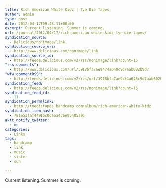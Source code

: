 ```yaml
---
title: Rich American White Kidz | Tye Die Tapes
author: admin
type: post
date: 2012-04-17T09:48:11+00:00
excerpt: Current listening. Summer is coming.
url: /journal/2012/04/17/rich-american-white-kidz-tye-die-tapes/
syndication_source:
  - Delicious/nonimage/link
syndication_source_uri:
  - http://www.delicious.com/nonimage/link
syndication_source_id:
  - http://feeds.delicious.com/v2/rss/nonimage/link?count=15
"rss:comments":
  - http://www.delicious.com/url/3918bfa7ae9474a648c9d7aab602b8d7
"wfw:commentRSS":
  - http://feeds.delicious.com/v2/rss/url/3918bfa7ae9474a648c9d7aab602b8d7
syndication_feed:
  - http://feeds.delicious.com/v2/rss/nonimage/link?count=15
syndication_feed_id:
  - 11
syndication_permalink:
  - http://tyedietapes.bandcamp.com/album/rich-american-white-kidz
syndication_item_hash:
  - 781e53faf44916c0daaa436e95485a96
aktt_notify_twitter:
  - no
categories:
  - Links
tags:
  - bandcamp
  - link
  - music
  - sister
  - sun

---
```

Current listening. Summer is coming.